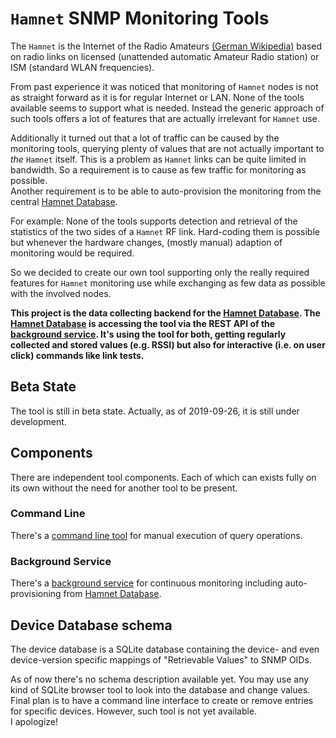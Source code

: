 # `Hamnet` SNMP Monitoring Tools

The `Hamnet` is the Internet of the Radio Amateurs [(German Wikipedia)](https://de.wikipedia.org/wiki/HAMNET) based on radio links on licensed (unattended automatic Amateur Radio station) or ISM (standard WLAN frequencies).

From past experience it was noticed that monitoring of `Hamnet` nodes is not as straight forward as it is for regular Internet or LAN. None of the tools available seems to support what is needed. Instead the generic approach of such tools offers a lot of features that are actually irrelevant for `Hamnet` use.

Additionally it turned out that a lot of traffic can be caused by the monitoring tools, querying plenty of values that are not actually important to *the* `Hamnet` itself. This is a problem as `Hamnet` links can be quite limited in bandwidth. So a requirement is to cause as few traffic for monitoring as possible.  
Another requirement is to be able to auto-provision the monitoring from the central [Hamnet Database](https://hamnetdb.net).

For example: None of the tools supports detection and retrieval of the statistics of the two sides of a `Hamnet` RF link. Hard-coding them is possible but whenever the hardware changes, (mostly manual) adaption of monitoring would be required. 

So we decided to create our own tool supporting only the really required features for `Hamnet` monitoring use while exchanging as few data as possible with the involved nodes.

**This project is the data collecting backend for the [Hamnet Database](https://hamnetdb.net). The [Hamnet Database](https://hamnetdb.net) is accessing the tool via the REST API of the [background service](HamnetMonitoringService/README.md). It's using the tool for both, getting regularly collected and stored values (e.g. RSSI) but also for interactive (i.e. on user click) commands like link tests.**


## Beta State
The tool is still in beta state. Actually, as of 2019-09-26, it is still under development.

## Components
There are independent tool components. Each of which can exists fully on its own without the need for another tool to be present.

### Command Line
There's a [command line tool](HamnetMonitorCmdLine/README.md) for manual execution of query operations.

### Background Service
There's a [background service](HamnetMonitoringService/README.md) for continuous monitoring including auto-provisioning from [Hamnet Database](https://hamnetdb.net).


## Device Database schema
The device database is a SQLite database containing the device- and even device-version
specific mappings of "Retrievable Values" to SNMP OIDs.

As of now there's no schema description available yet. You may use any kind of SQLite
browser tool to look into the database and change values.  
Final plan is to have a command line interface to create or remove entries for specific devices. However, such tool is not yet available.  
I apologize!
